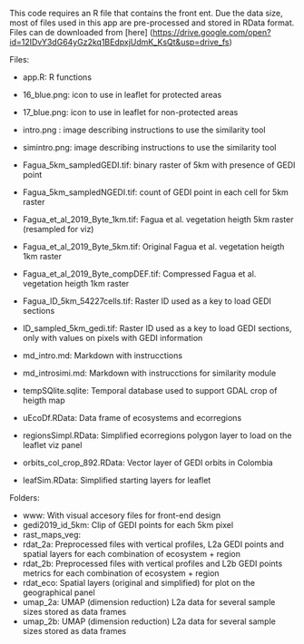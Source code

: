 This code requires an R file that contains the front ent. Due the data size, most of files used in this app are pre-processed and stored in RData format.
Files can de downloaded from [here] (https://drive.google.com/open?id=12IDvY3dG64yGz2kq1BEdpxjUdmK_KsQt&usp=drive_fs)

Files:
- app.R: R functions
- 16_blue.png: icon to use in leaflet for protected areas
- 17_blue.png: icon to use in leaflet for non-protected areas

- intro.png : image describing instructions to use the similarity tool
- simintro.png: image describing instructions to use the similarity tool

- Fagua_5km_sampledGEDI.tif: binary raster of 5km with presence of GEDI point
- Fagua_5km_sampledNGEDI.tif: count of GEDI point in each cell for 5km raster
- Fagua_et_al_2019_Byte_1km.tif: Fagua et al. vegetation heigth 5km raster (resampled for viz)
- Fagua_et_al_2019_Byte_5km.tif: Original Fagua et al. vegetation heigth 1km raster
- Fagua_et_al_2019_Byte_compDEF.tif: Compressed Fagua et al. vegetation heigth 1km raster
- Fagua_ID_5km_54227cells.tif: Raster ID used as a key to load GEDI sections
- ID_sampled_5km_gedi.tif: Raster ID used as a key to load GEDI sections, only with values on pixels with GEDI information

- md_intro.md: Markdown with instrucctions 
- md_introsimi.md: Markdown with instrucctions for similarity module 

- tempSQlite.sqlite: Temporal database used to support GDAL crop of heigth map

- uEcoDf.RData: Data frame of ecosystems and ecorregions
- regionsSimpl.RData: Simplified ecorregions polygon layer to load on the leaflet viz panel
- orbits_col_crop_892.RData: Vector layer of GEDI orbits in Colombia
- leafSim.RData: Simplified starting layers for leaflet 


Folders: 
- www: With visual accesory files for front-end design
- gedi2019_id_5km: Clip of GEDI points for each 5km pixel
- rast_maps_veg: 
- rdat_2a: Preprocessed files with vertical profiles, L2a GEDI points and spatial layers for each combination of ecosystem + region
- rdat_2b: Preprocessed files with vertical profiles and L2b GEDI points metrics for each combination of ecosystem + region
- rdat_eco: Spatial layers (original and simplified) for plot on the geographical panel
- umap_2a: UMAP (dimension reduction) L2a data for several sample sizes stored as data frames
- umap_2b: UMAP (dimension reduction) L2a data for several sample sizes stored as data frames
